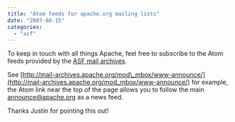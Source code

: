 ```yaml
---
title: "Atom feeds for apache.org mailing lists"
date: "2007-08-15"
categories: 
  - "asf"
---
```


To keep in touch with all things Apache, feel free to subscribe to the Atom feeds provided by the [ASF mail archives](http://mail-archives.apache.org/mod_mbox/).

See [http://mail-archives.apache.org/mod\_mbox/www-announce/](http://mail-archives.apache.org/mod_mbox/www-announce/) for example, the Atom link near the top of the page allows you to follow the main announce@apache.org as a news feed.

Thanks Justin for pointing this out!
